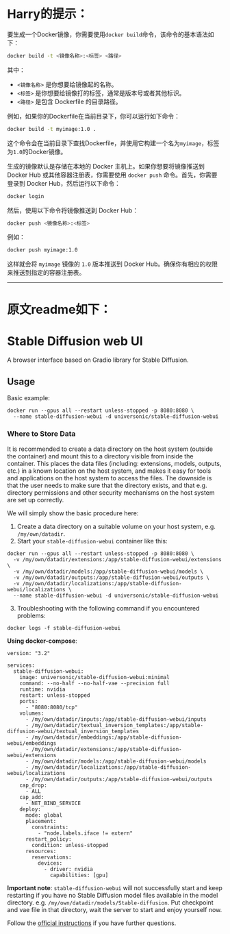 # Harry的提示：
要生成一个Docker镜像，你需要使用`docker build`命令，该命令的基本语法如下：

```bash
docker build -t <镜像名称>:<标签> <路径>
```

其中：
- `<镜像名称>` 是你想要给镜像起的名称。
- `<标签>` 是你想要给镜像打的标签，通常是版本号或者其他标识。
- `<路径>` 是包含 Dockerfile 的目录路径。

例如，如果你的Dockerfile在当前目录下，你可以运行如下命令：

```bash
docker build -t myimage:1.0 .
```

这个命令会在当前目录下查找Dockerfile，并使用它构建一个名为`myimage`，标签为`1.0`的Docker镜像。

生成的镜像默认是存储在本地的 Docker 主机上。如果你想要将镜像推送到 Docker Hub 或其他容器注册表，你需要使用 `docker push` 命令。首先，你需要登录到 Docker Hub，然后运行以下命令：

```bash
docker login
```

然后，使用以下命令将镜像推送到 Docker Hub：

```bash
docker push <镜像名称>:<标签>
```

例如：

```bash
docker push myimage:1.0
```

这样就会将 `myimage` 镜像的 `1.0` 版本推送到 Docker Hub。确保你有相应的权限来推送到指定的容器注册表。

---
# 原文readme如下：


# Stable Diffusion web UI
A browser interface based on Gradio library for Stable Diffusion.

## Usage

Basic example:
```
docker run --gpus all --restart unless-stopped -p 8080:8080 \
  --name stable-diffusion-webui -d universonic/stable-diffusion-webui
```

### Where to Store Data

It is recommended to create a data directory on the host system (outside the container) and mount this to a directory visible from inside the container. This places the data files (including: extensions, models, outputs, etc.) in a known location on the host system, and makes it easy for tools and applications on the host system to access the files. The downside is that the user needs to make sure that the directory exists, and that e.g. directory permissions and other security mechanisms on the host system are set up correctly. 

We will simply show the basic procedure here:
1. Create a data directory on a suitable volume on your host system, e.g. `/my/own/datadir`.
2. Start your `stable-diffusion-webui` container like this:
```
docker run --gpus all --restart unless-stopped -p 8080:8080 \
  -v /my/own/datadir/extensions:/app/stable-diffusion-webui/extensions \
  -v /my/own/datadir/models:/app/stable-diffusion-webui/models \
  -v /my/own/datadir/outputs:/app/stable-diffusion-webui/outputs \
  -v /my/own/datadir/localizations:/app/stable-diffusion-webui/localizations \
  --name stable-diffusion-webui -d universonic/stable-diffusion-webui
```
3. Troubleshooting with the following command if you encountered problems:
```
docker logs -f stable-diffusion-webui
```

**Using docker-compose**:
```
version: "3.2"

services:
  stable-diffusion-webui:
    image: universonic/stable-diffusion-webui:minimal
    command: --no-half --no-half-vae --precision full
    runtime: nvidia
    restart: unless-stopped
    ports:
      - "8080:8080/tcp"
    volumes:
      - /my/own/datadir/inputs:/app/stable-diffusion-webui/inputs
      - /my/own/datadir/textual_inversion_templates:/app/stable-diffusion-webui/textual_inversion_templates
      - /my/own/datadir/embeddings:/app/stable-diffusion-webui/embeddings
      - /my/own/datadir/extensions:/app/stable-diffusion-webui/extensions
      - /my/own/datadir/models:/app/stable-diffusion-webui/models
      - /my/own/datadir/localizations:/app/stable-diffusion-webui/localizations
      - /my/own/datadir/outputs:/app/stable-diffusion-webui/outputs
    cap_drop:
      - ALL
    cap_add:
      - NET_BIND_SERVICE
    deploy:
      mode: global
      placement:
        constraints:
          - "node.labels.iface != extern"
      restart_policy:
        condition: unless-stopped
      resources:
        reservations:
          devices:
            - driver: nvidia
              capabilities: [gpu]
```

**Important note**: `stable-diffusion-webui` will not successfully start and keep restarting if you have no Stable Diffusion model files available in the model directory. e.g. `/my/own/datadir/models/Stable-diffusion`. Put checkpoint and vae file in that directory, wait the server to start and enjoy yourself now.

Follow the [official instructions](https://github.com/AUTOMATIC1111/stable-diffusion-webui/wiki) if you have further questions.

